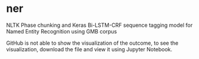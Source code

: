 # ner
NLTK Phase chunking and Keras Bi-LSTM-CRF sequence tagging model for Named Entity Recognition using GMB corpus

GitHub is not able to show the visualization of the outcome, to see the visualization, download the file and view it using Jupyter Notebook.

